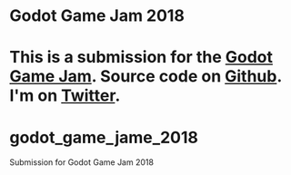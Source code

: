 # Godot Game Jam 2018

This is a submission for the [Godot Game Jam](https://itch.io/jam/godotjam062018).
Source code on [Github](https://github.com/markopolojorgensen/godot_game_jame_2018).
I'm on [Twitter](https://twitter.com/markopolodev).
=======
# godot_game_jame_2018
Submission for Godot Game Jam 2018
